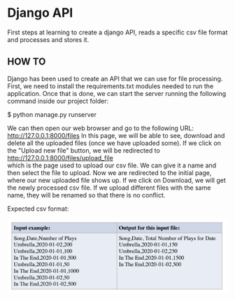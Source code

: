 # Django API
First steps at learning to create a django API, reads a specific csv file format and processes and stores it.

## HOW TO
Django has been used to create an API that we can use for file processing. First, we need to install the 
requirements.txt modules needed to run the application. Once that is done, we can start the server running
the following command inside our project folder:

$ python manage.py runserver

We can then open our web browser and go to the following URL: http://127.0.0.1:8000/files
In this page, we will be able to see, download and delete all the uploaded files (once we have uploaded some).
If we click on the "Upload new file" button, we will be redirected to http://127.0.0.1:8000/files/upload_file  
which is the page used to upload our csv file. We can give it a name and then select the file to upload.
Now we are redirected to the initial page, where our new uploaded file shows up. If we click on Download,
we will get the newly processed csv file. If we upload different files with the same name, they will be 
renamed so that there is no conflict.

Expected csv format:
<div align="center">
    <img src="csv_format.png?raw=true">
</div>